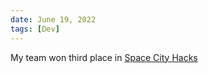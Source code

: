 ```yaml
---
date: June 19, 2022
tags: [Dev]
---
```

My team won third place in [Space City Hacks](https://devpost.com/software/desmos-art-generator)
